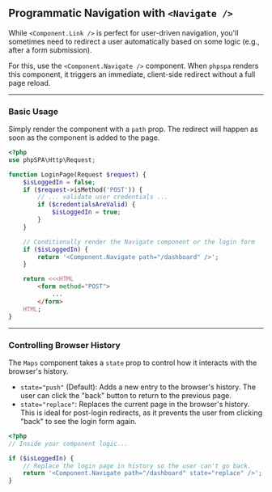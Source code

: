 ## Programmatic Navigation with `<Navigate />`

While `<Component.Link />` is perfect for user-driven navigation, you'll sometimes need to redirect a user automatically based on some logic (e.g., after a form submission).

For this, use the `<Component.Navigate />` component. When `phpspa` renders this component, it triggers an immediate, client-side redirect without a full page reload.

-----

### Basic Usage

Simply render the component with a `path` prop. The redirect will happen as soon as the component is added to the page.

```php
<?php
use phpSPA\Http\Request;

function LoginPage(Request $request) {
    $isLoggedIn = false;
    if ($request->isMethod('POST')) {
        // ... validate user credentials ...
        if ($credentialsAreValid) {
            $isLoggedIn = true;
        }
    }

    // Conditionally render the Navigate component or the login form
    if ($isLoggedIn) {
        return '<Component.Navigate path="/dashboard" />';
    }

    return <<<HTML
        <form method="POST">
            ...
        </form>
    HTML;
}
```

-----

### Controlling Browser History

The `Maps` component takes a `state` prop to control how it interacts with the browser's history.

  * `state="push"` (Default): Adds a new entry to the browser's history. The user can click the "back" button to return to the previous page.
  * `state="replace"`: Replaces the current page in the browser's history. This is ideal for post-login redirects, as it prevents the user from clicking "back" to see the login form again.

<!-- end list -->

```php
<?php
// Inside your component logic...

if ($isLoggedIn) {
    // Replace the login page in history so the user can't go back.
    return '<Component.Navigate path="/dashboard" state="replace" />';
}
```